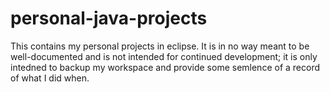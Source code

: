 # personal-java-projects

This contains my personal projects in eclipse. It is in no way meant to be well-documented and is not intended for continued
development; it is only intedned to backup my workspace and provide some semlence of a record of what I did when.
